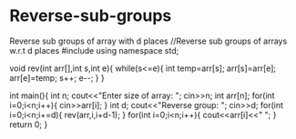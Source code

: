 # Reverse-sub-groups
Reverse sub groups of array with d places
//Reverse sub groups of arrays w.r.t d places 
#include<iostream>
using namespace std;

void rev(int arr[],int s,int e){
	while(s<=e){
		int temp=arr[s];
		arr[s]=arr[e];
		arr[e]=temp;
		s++;
		e--;
	}
}

int main(){
	int n;
	cout<<"Enter size of array: ";
	cin>>n;
	int arr[n];
	for(int i=0;i<n;i++){
		cin>>arr[i];
	}
	int d;
	cout<<"Reverse group: ";
	cin>>d;
	for(int i=0;i<n;i+=d){
		rev(arr,i,i+d-1);
	}
	for(int i=0;i<n;i++){
		cout<<arr[i]<<" ";
	}
	return 0;
}
